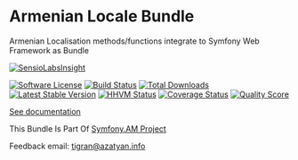 Armenian Locale Bundle
====================

Armenian Localisation methods/functions integrate to Symfony Web Framework as Bundle

[![SensioLabsInsight](https://insight.sensiolabs.com/projects/da6b8260-237c-4b08-bbbc-dfb8613fd388/big.png)](https://insight.sensiolabs.com/projects/da6b8260-237c-4b08-bbbc-dfb8613fd388)

[![Software License](https://img.shields.io/badge/license-MIT-brightgreen.svg?style=flat-square)](Resources/meta/LICENSE)
[![Build Status](https://travis-ci.org/azatyan/ArmenianLocaleBundle.svg?branch=master)](https://travis-ci.org/azatyan/ArmenianLocaleBundle) [![Total Downloads](https://poser.pugx.org/azatyan/armenian-locale-bundle/downloads.svg)](https://packagist.org/packages/azatyan/armenian-locale-bundle) [![Latest Stable Version](https://poser.pugx.org/azatyan/armenian-locale-bundle/v/stable.svg)](https://packagist.org/packages/azatyan/armenian-locale-bundle)
[![HHVM Status](https://img.shields.io/hhvm/azatyan/ArmenainLocaleBundle.svg?style=flat-square)](http://hhvm.h4cc.de/package/azatyan/ArmenainLocaleBundle)
[![Coverage Status](https://img.shields.io/scrutinizer/coverage/g/azatyan/ArmenainLocaleBundle.svg?style=flat-square)](https://scrutinizer-ci.com/g/azatyan/ArmenainLocaleBundle/code-structure)
[![Quality Score](https://img.shields.io/scrutinizer/g/azatyan/ArmenainLocaleBundle.svg?style=flat-square)](https://scrutinizer-ci.com/g/azatyan/ArmenainLocaleBundle)



<a href="/Resources/doc/index.md">See documentation</a>

This Bundle Is Part Of <a href="https://www.symfony.am">Symfony.AM Project</a>

Feedback email: tigran@azatyan.info
